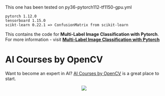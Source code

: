 This one has been tested on py36-pytorch112-tf1150-gpu.yml
```angular2html
pytorch 1.12.0
tensorboard 1.15.0
scikt-learn 0.22.1 => ConfusionMatrix from scikit-learn 

```
This contains the code for **Multi-Label Image Classification with Pytorch**. For more information - visit [**Multi-Label Image Classification with Pytorch**](https://www.learnopencv.com/multi-label-image-classification-with-pytorch/)



# AI Courses by OpenCV

Want to become an expert in AI? [AI Courses by OpenCV](https://opencv.org/courses/) is a great place to start. 

<a href="https://opencv.org/courses/">
<p align="center"> 
<img src="https://www.learnopencv.com/wp-content/uploads/2020/04/AI-Courses-By-OpenCV-Github.png">
</p>
</a>
